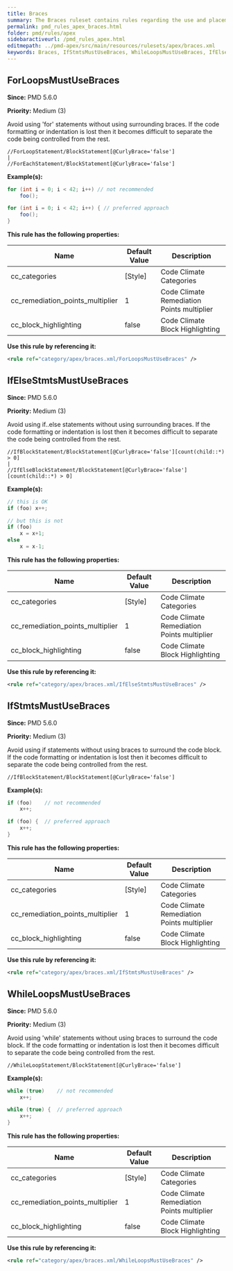 ```yaml
---
title: Braces
summary: The Braces ruleset contains rules regarding the use and placement of braces.
permalink: pmd_rules_apex_braces.html
folder: pmd/rules/apex
sidebaractiveurl: /pmd_rules_apex.html
editmepath: ../pmd-apex/src/main/resources/rulesets/apex/braces.xml
keywords: Braces, IfStmtsMustUseBraces, WhileLoopsMustUseBraces, IfElseStmtsMustUseBraces, ForLoopsMustUseBraces
---
```

## ForLoopsMustUseBraces

**Since:** PMD 5.6.0

**Priority:** Medium (3)

Avoid using 'for' statements without using surrounding braces. If the code formatting or
indentation is lost then it becomes difficult to separate the code being controlled
from the rest.

```
//ForLoopStatement/BlockStatement[@CurlyBrace='false']
|
//ForEachStatement/BlockStatement[@CurlyBrace='false']
```

**Example(s):**

``` java
for (int i = 0; i < 42; i++) // not recommended
    foo();

for (int i = 0; i < 42; i++) { // preferred approach
    foo();
}
```

**This rule has the following properties:**

|Name|Default Value|Description|
|----|-------------|-----------|
|cc_categories|[Style]|Code Climate Categories|
|cc_remediation_points_multiplier|1|Code Climate Remediation Points multiplier|
|cc_block_highlighting|false|Code Climate Block Highlighting|

**Use this rule by referencing it:**
``` xml
<rule ref="category/apex/braces.xml/ForLoopsMustUseBraces" />
```

## IfElseStmtsMustUseBraces

**Since:** PMD 5.6.0

**Priority:** Medium (3)

Avoid using if..else statements without using surrounding braces. If the code formatting
or indentation is lost then it becomes difficult to separate the code being controlled
from the rest.

```
//IfBlockStatement/BlockStatement[@CurlyBrace='false'][count(child::*) > 0]
|
//IfElseBlockStatement/BlockStatement[@CurlyBrace='false'][count(child::*) > 0]
```

**Example(s):**

``` java
// this is OK
if (foo) x++;

// but this is not
if (foo)
    x = x+1;
else
    x = x-1;
```

**This rule has the following properties:**

|Name|Default Value|Description|
|----|-------------|-----------|
|cc_categories|[Style]|Code Climate Categories|
|cc_remediation_points_multiplier|1|Code Climate Remediation Points multiplier|
|cc_block_highlighting|false|Code Climate Block Highlighting|

**Use this rule by referencing it:**
``` xml
<rule ref="category/apex/braces.xml/IfElseStmtsMustUseBraces" />
```

## IfStmtsMustUseBraces

**Since:** PMD 5.6.0

**Priority:** Medium (3)

Avoid using if statements without using braces to surround the code block. If the code
formatting or indentation is lost then it becomes difficult to separate the code being
controlled from the rest.

```
//IfBlockStatement/BlockStatement[@CurlyBrace='false']
```

**Example(s):**

``` java
if (foo)    // not recommended
    x++;

if (foo) {  // preferred approach
    x++;
}
```

**This rule has the following properties:**

|Name|Default Value|Description|
|----|-------------|-----------|
|cc_categories|[Style]|Code Climate Categories|
|cc_remediation_points_multiplier|1|Code Climate Remediation Points multiplier|
|cc_block_highlighting|false|Code Climate Block Highlighting|

**Use this rule by referencing it:**
``` xml
<rule ref="category/apex/braces.xml/IfStmtsMustUseBraces" />
```

## WhileLoopsMustUseBraces

**Since:** PMD 5.6.0

**Priority:** Medium (3)

Avoid using 'while' statements without using braces to surround the code block. If the code
formatting or indentation is lost then it becomes difficult to separate the code being
controlled from the rest.

```
//WhileLoopStatement/BlockStatement[@CurlyBrace='false']
```

**Example(s):**

``` java
while (true)    // not recommended
    x++;

while (true) {  // preferred approach
    x++;
}
```

**This rule has the following properties:**

|Name|Default Value|Description|
|----|-------------|-----------|
|cc_categories|[Style]|Code Climate Categories|
|cc_remediation_points_multiplier|1|Code Climate Remediation Points multiplier|
|cc_block_highlighting|false|Code Climate Block Highlighting|

**Use this rule by referencing it:**
``` xml
<rule ref="category/apex/braces.xml/WhileLoopsMustUseBraces" />
```

